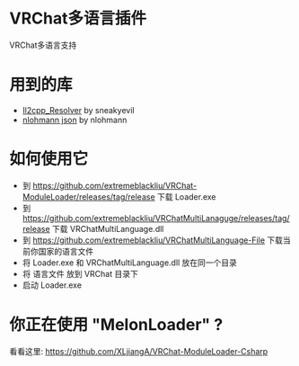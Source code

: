 # VRChat多语言插件
VRChat多语言支持

# 用到的库
 - [Il2cpp_Resolver](https://github.com/sneakyevilSK/IL2CPP_Resolver "Il2cppResolver") by sneakyevil
 - [nlohmann json](https://github.com/nlohmann/json "nlohmann json") by nlohmann

# 如何使用它
- 到 https://github.com/extremeblackliu/VRChat-ModuleLoader/releases/tag/release 下载 Loader.exe
- 到 https://github.com/extremeblackliu/VRChatMultiLanaguge/releases/tag/release 下载 VRChatMultiLanguage.dll
- 到 https://github.com/extremeblackliu/VRChatMultiLanguage-File 下载当前你国家的语言文件
- 将 Loader.exe 和 VRChatMultiLanguage.dll 放在同一个目录
- 将 语言文件 放到 VRChat 目录下
- 启动 Loader.exe

# 你正在使用 "MelonLoader" ?
看看这里: https://github.com/XLjiangA/VRChat-ModuleLoader-Csharp

